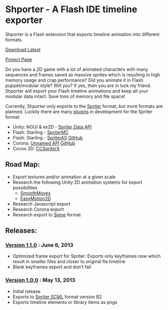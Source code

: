 Shporter - A Flash IDE timeline exporter
========================================

Shporter is a Flash extension that exports timeline animation into different formats.

[Download Latest](http://oopstoons.com/tools/Shporter.zxp)

[Project Page](http://oopstoons.com/projects/shporter/)

Do you have a 2D game with a lot of animated characters with many sequences and frames saved as massive sprites which is resulting in high memory usage and crap performance?
Did you animate it in Flash puppet/modular style? Will you? If yes, then you are in luck my friend. 
Shporter will export your Flash timeline animations and keep all your modular data intact. 
Save tons of memory and file space!

Currently, Shporter only exports to the [Spriter](http://www.brashmonkey.com/spriter.htm) format, but more formats are planned.
Luckily there are many [plugins](http://www.brashmonkey.com/forum/viewforum.php?f=3&sid=b22af28c5307fbceb04886436cc358f3) in development for the Spriter format:
- Unity: NGUI & ex2D - [Spriter Data API](http://www.brashmonkey.com/forum/viewtopic.php?f=3&t=534&sid=157d02f6f67897572c3692f3e0f60a4d)
- Flash: Starling - [SpriterMC](http://www.sammyjoeosborne.com/SpriterMC/)
- Flash: Starling - [SpriterAS](http://treefortress.com/introducing-spriteras-play-spriter-animations-scml-with-starling/) [GitHub](https://github.com/treefortress/SpriterAS)
- Corona: [Unnamed API](http://www.brashmonkey.com/forum/viewtopic.php?f=3&t=2838) [GitHub](https://github.com/XibalbaStudios/Spriter)
- Cocos 2D: [CCSpriterX](http://www.brashmonkey.com/forum/viewtopic.php?f=3&t=870)

## Road Map:
- Export textures and/or animation at a given scale 
- Research the following Unity 2D animation systems for export possibilities
  - [SmoothMoves](https://www.assetstore.unity3d.com/#/content/2844)
  - [EasyMotion2D](https://www.assetstore.unity3d.com/#/content/2138)
- Research Javascript export
- Research Corona export
- Research export to [Spine](http://esotericsoftware.com/) format

## Releases:

### [Version 1.1.0](http://oopstoons.com/shporter-1-1-0/) : June 6, 2013
-  Optimized frame export for Spriter: Exports only keyframes now which result in smaller files and closer to original fla timeline
- Blank keyframes export and don't fail

### [Version 1.0.0](http://oopstoons.com/shporter-a-flash-timeline-exporter/) : May 13, 2013
- Initial release
- Exports to [Spriter SCML](http://www.brashmonkey.com/spriter.htm) format version B2
- Exports timeline elements or library items as pngs
